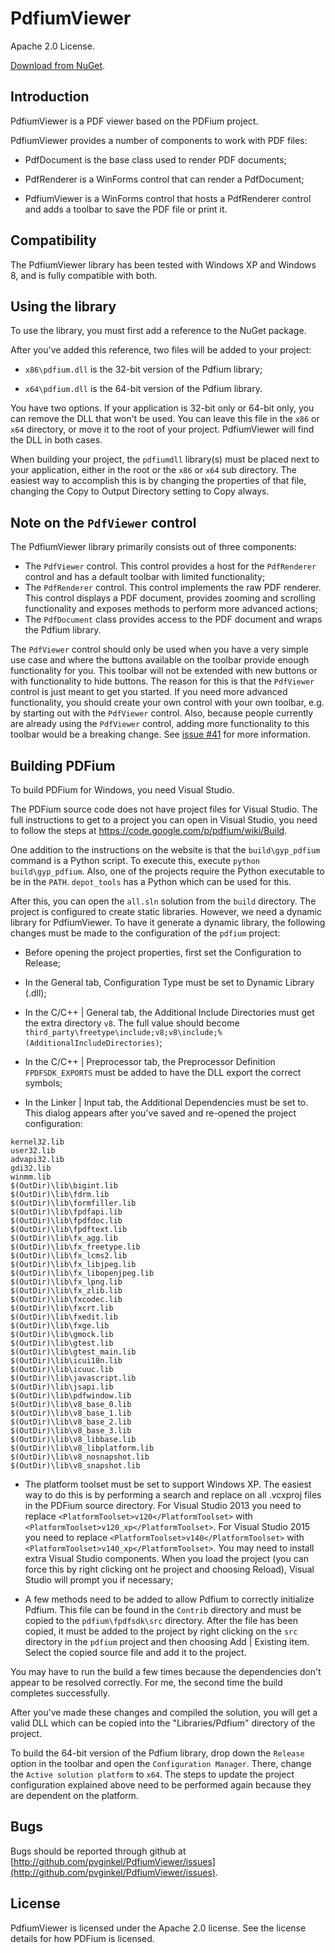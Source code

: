 # PdfiumViewer

Apache 2.0 License.

[Download from NuGet](http://nuget.org/packages/PdfiumViewer).

## Introduction

PdfiumViewer is a PDF viewer based on the PDFium project.

PdfiumViewer provides a number of components to work with PDF files:

* PdfDocument is the base class used to render PDF documents;

* PdfRenderer is a WinForms control that can render a PdfDocument;

* PdfiumViewer is a WinForms control that hosts a PdfRenderer control and
  adds a toolbar to save the PDF file or print it.

## Compatibility

The PdfiumViewer library has been tested with Windows XP and Windows 8, and
is fully compatible with both. 

## Using the library

To use the library, you must first add a reference to the NuGet package.

After you've added this reference, two files will be added to your project:

* `x86\pdfium.dll` is the 32-bit version of the Pdfium library;

* `x64\pdfium.dll` is the 64-bit version of the Pdfium library.

You have two options. If your application is 32-bit only or 64-bit only, you can
remove the DLL that won't be used. You can leave this file in the `x86` or `x64`
directory, or move it to the root of your project. PdfiumViewer will find the DLL
in both cases.

When building your project, the `pdfiumdll` library(s) must be placed next to
your application, either in the root or the `x86` or `x64` sub directory.
The easiest way to accomplish this is by changing the properties of that file,
changing the Copy to Output Directory setting to Copy always.

## Note on the `PdfViewer` control

The PdfiumViewer library primarily consists out of three components:

* The `PdfViewer` control. This control provides a host for the `PdfRenderer`
  control and has a default toolbar with limited functionality;
* The `PdfRenderer` control. This control implements the raw PDF renderer.
  This control displays a PDF document, provides zooming and scrolling
  functionality and exposes methods to perform more advanced actions;
* The `PdfDocument` class provides access to the PDF document and wraps
  the Pdfium library.

The `PdfViewer` control should only be used when you have a very simple use
case and where the buttons available on the toolbar provide enough functionality
for you. This toolbar will not be extended with new buttons or with functionality
to hide buttons. The reason for this is that the `PdfViewer` control is just
meant to get you started. If you need more advanced functionality, you should
create your own control with your own toolbar, e.g. by starting out with
the `PdfViewer` control. Also, because people currently are already using the
`PdfViewer` control, adding more functionality to this toolbar would be
a breaking change. See [issue #41](https://github.com/pvginkel/PdfiumViewer/issues/41)
for more information.

## Building PDFium

To build PDFium for Windows, you need Visual Studio.

The PDFium source code does not have project files for Visual Studio. The full instructions
to get to a project you can open in Visual Studio, you need to follow the steps at
https://code.google.com/p/pdfium/wiki/Build.

One addition to the instructions on the website is that the `build\gyp_pdfium` command is a
Python script. To execute this, execute `python build\gyp_pdfium`. Also, one of the projects
require the Python executable to be in the `PATH`. `depot_tools` has a Python which can be
used for this.

After this, you can open the `all.sln` solution from the `build` directory. The project
is configured to create static libraries. However, we need a dynamic library for PdfiumViewer.
To have it generate a dynamic library, the following changes must be made to the configuration
of the `pdfium` project:

* Before opening the project properties, first set the Configuration to Release;

* In the General tab, Configuration Type must be set to Dynamic Library (.dll);

* In the C/C++ | General tab, the Additional Include Directories must get the extra directory
  `v8`. The full value should become `third_party\freetype\include;v8;v8\include;%(AdditionalIncludeDirectories)`;

* In the C/C++ | Preprocessor tab, the Preprocessor Definition `FPDFSDK_EXPORTS` must be
  added to have the DLL export the correct symbols;

* In the Linker | Input tab, the Additional Dependencies must be set to. This dialog appears
  after you've saved and re-opened the project configuration:

```
kernel32.lib
user32.lib
advapi32.lib
gdi32.lib
winmm.lib
$(OutDir)\lib\bigint.lib
$(OutDir)\lib\fdrm.lib
$(OutDir)\lib\formfiller.lib
$(OutDir)\lib\fpdfapi.lib
$(OutDir)\lib\fpdfdoc.lib
$(OutDir)\lib\fpdftext.lib
$(OutDir)\lib\fx_agg.lib
$(OutDir)\lib\fx_freetype.lib
$(OutDir)\lib\fx_lcms2.lib
$(OutDir)\lib\fx_libjpeg.lib
$(OutDir)\lib\fx_libopenjpeg.lib
$(OutDir)\lib\fx_lpng.lib
$(OutDir)\lib\fx_zlib.lib
$(OutDir)\lib\fxcodec.lib
$(OutDir)\lib\fxcrt.lib
$(OutDir)\lib\fxedit.lib
$(OutDir)\lib\fxge.lib
$(OutDir)\lib\gmock.lib
$(OutDir)\lib\gtest.lib
$(OutDir)\lib\gtest_main.lib
$(OutDir)\lib\icui18n.lib
$(OutDir)\lib\icuuc.lib
$(OutDir)\lib\javascript.lib
$(OutDir)\lib\jsapi.lib
$(OutDir)\lib\pdfwindow.lib
$(OutDir)\lib\v8_base_0.lib
$(OutDir)\lib\v8_base_1.lib
$(OutDir)\lib\v8_base_2.lib
$(OutDir)\lib\v8_base_3.lib
$(OutDir)\lib\v8_libbase.lib
$(OutDir)\lib\v8_libplatform.lib
$(OutDir)\lib\v8_nosnapshot.lib
$(OutDir)\lib\v8_snapshot.lib
```

* The platform toolset must be set to support Windows XP. The easiest way to do this is by
  performing a search and replace on all .vcxproj files in the PDFium source directory.
  For Visual Studio 2013 you need to replace `<PlatformToolset>v120</PlatformToolset>` with
  `<PlatformToolset>v120_xp</PlatformToolset>`. For Visual Studio 2015 you need to replace
  `<PlatformToolset>v140</PlatformToolset>` with `<PlatformToolset>v140_xp</PlatformToolset>`.
  You may need to install extra Visual Studio components. When you load the project (you
  can force this by right clicking ont he project and choosing Reload), Visual Studio
  will prompt you if necessary;

* A few methods need to be added to allow Pdfium to correctly initialize Pdfium. This file can
  be found in the `Contrib` directory and must be copied to the `pdfium\fpdfsdk\src` directory.
  After the file has been copied, it must be added to the project by right clicking on the `src`
  directory in the `pdfium` project and then choosing Add | Existing item. Select the copied source file
  and add it to the project.

You may have to run the build a few times because the dependencies don't appear to be resolved
correctly. For me, the second time the build completes successfully.

After you've made these changes and compiled the solution, you will get a valid DLL
which can be copied into the "Libraries/Pdfium" directory of the project.

To build the 64-bit version of the Pdfium library, drop down the `Release` option in the toolbar
and open the `Configuration Manager`. There, change the `Active solution platform` to `x64`.
The steps to update the project configuration explained above need to be performed again because
they are dependent on the platform.

## Bugs

Bugs should be reported through github at
[http://github.com/pvginkel/PdfiumViewer/issues](http://github.com/pvginkel/PdfiumViewer/issues).

## License

PdfiumViewer is licensed under the Apache 2.0 license. See the license details for how PDFium is licensed.
